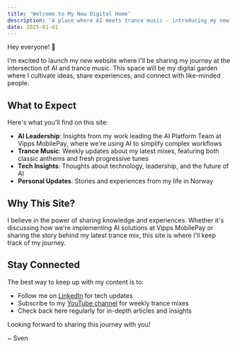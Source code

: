 ```yaml
---
title: 'Welcome to My New Digital Home'
description: 'A place where AI meets trance music - introducing my new personal website where I share insights about AI leadership and my weekly trance mixes.'
date: 2025-01-01
---
```


Hey everyone! 👋

I'm excited to launch my new website where I'll be sharing my journey at the intersection of AI and trance music. This space will be my digital garden where I cultivate ideas, share experiences, and connect with like-minded people.

## What to Expect

Here's what you'll find on this site:

- **AI Leadership**: Insights from my work leading the AI Platform Team at Vipps MobilePay, where we're using AI to simplify complex workflows
- **Trance Music**: Weekly updates about my latest mixes, featuring both classic anthems and fresh progressive tunes
- **Tech Insights**: Thoughts about technology, leadership, and the future of AI
- **Personal Updates**: Stories and experiences from my life in Norway

## Why This Site?

I believe in the power of sharing knowledge and experiences. Whether it's discussing how we're implementing AI solutions at Vipps MobilePay or sharing the story behind my latest trance mix, this site is where I'll keep track of my journey.

## Stay Connected

The best way to keep up with my content is to:

- Follow me on [LinkedIn](https://www.linkedin.com/in/svenmalvik) for tech updates
- Subscribe to my [YouTube channel](https://www.youtube.com/@svenmalvik) for weekly trance mixes
- Check back here regularly for in-depth articles and insights

Looking forward to sharing this journey with you!

~ Sven
